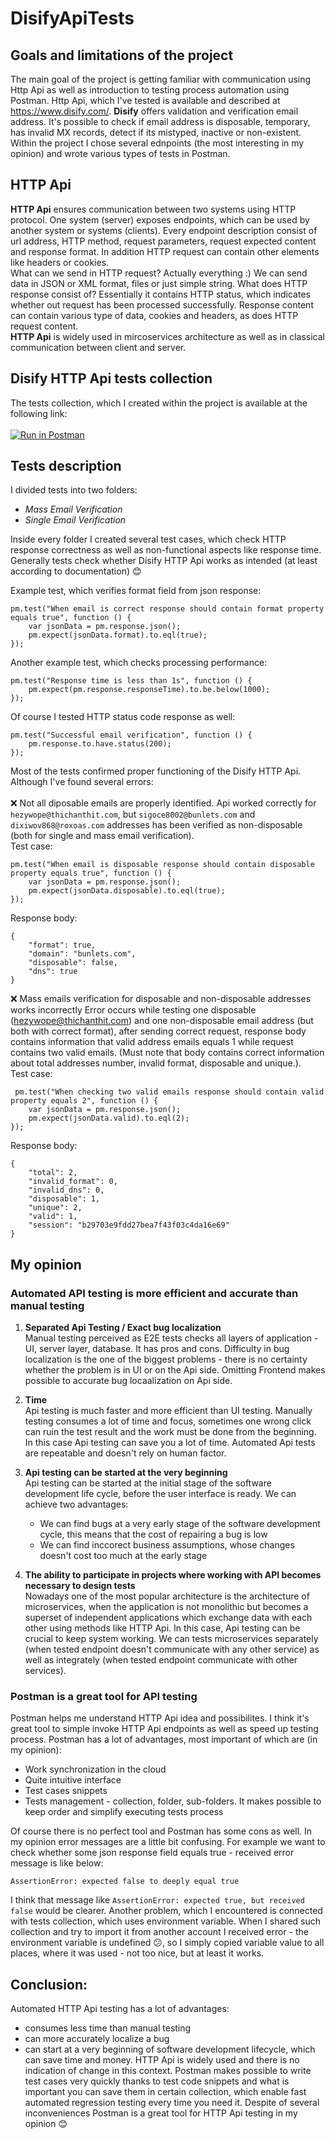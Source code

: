 #  DisifyApiTests
## Goals and limitations of the project
The main goal of the project is getting familiar with communication using Http Api as well as introduction to testing process automation using Postman.
Http Api, which I've tested is available and described at https://www.disify.com/. **Disify** offers validation and verification email address. It's possible to check if email address is disposable, temporary, has invalid MX records, detect if its mistyped, inactive or non-existent.<br/>
Within the project I chose several ednpoints (the most interesting in my opinion) and wrote various types of tests in Postman.

## HTTP Api

**HTTP Api** ensures communication between two systems using HTTP protocol. One system (server) exposes endpoints, which can be used by another system or systems (clients). Every endpoint description consist of url address, HTTP method, request parameters, request expected content and response format. In addition HTTP request can contain other elements like headers or cookies.<br/>
What can we send in HTTP request? Actually everything :) We can send data in JSON or XML format, files or just simple string.
What does HTTP response consist of? Essentially it contains HTTP status, which indicates whether out request has been processed successfully. Response content can contain various type of data, cookies and headers, as does HTTP request content.<br/>
**HTTP Api** is widely used in mircoservices architecture as well as in classical communication between client and server.

## Disify HTTP Api tests collection

The tests collection, which I created within the project is available at the following link:<br/><br/>
[![Run in Postman](https://run.pstmn.io/button.svg)](https://app.getpostman.com/run-collection/7c78cc74ba9234c0e23f?action=collection%2Fimport)

## Tests description

I divided tests into two folders:
- *Mass Email Verification*
- *Single Email Verification*

Inside every folder I created several test cases, which check HTTP response correctness as well as non-functional aspects like response time.
Generally tests check whether Disify HTTP Api works as intended (at least according to documentation) 😊

Example test, which verifies format field from json response:
```
pm.test("When email is correct response should contain format property equals true", function () {
    var jsonData = pm.response.json();
    pm.expect(jsonData.format).to.eql(true);
});
```

Another example test, which checks processing performance:
```
pm.test("Response time is less than 1s", function () {
    pm.expect(pm.response.responseTime).to.be.below(1000);
});
```

Of course I tested HTTP status code response as well:
```
pm.test("Successful email verification", function () {
    pm.response.to.have.status(200);
});
```

Most of the tests confirmed proper functioning of the Disify HTTP Api. Although I've found several errors: <br/><br/>
❌ Not all diposable emails are properly identified. Api worked correctly for `hezywope@thichanthit.com`, but `sigoce8002@bunlets.com` and `dixiwov868@roxoas.com` addresses has been verified as non-disposable (both for single and mass email verification).<br/>
Test case:
```
pm.test("When email is disposable response should contain disposable property equals true", function () {
    var jsonData = pm.response.json();
    pm.expect(jsonData.disposable).to.eql(true);
});
```
Response body:
```
{
    "format": true,
    "domain": "bunlets.com",
    "disposable": false,
    "dns": true
}
```
❌ Mass emails verification for disposable and non-disposable addresses works incorrectly
Error occurs while testing one disposable (hezywope@thichanthit.com) and one non-disposable email address (but both with correct format), after sending correct request, response body contains information that valid address emails equals 1 while request contains two valid emails. (Must note that body contains correct information about total addresses number, invalid format, disposable and unique.).<br/>
Test case:
```
 pm.test("When checking two valid emails response should contain valid property equals 2", function () {
    var jsonData = pm.response.json();
    pm.expect(jsonData.valid).to.eql(2);
});
```
Response body:
```
{
    "total": 2,
    "invalid_format": 0,
    "invalid_dns": 0,
    "disposable": 1,
    "unique": 2,
    "valid": 1,
    "session": "b29703e9fdd27bea7f43f03c4da16e69"
}
```

## My opinion

### Automated API testing is more efficient and accurate than manual testing

1. **Separated Api Testing / Exact bug localization**<br/>
Manual testing perceived as E2E tests checks all layers of application - UI, server layer, database. It has pros and cons. Difficulty in bug localization is the one of the biggest problems - there is no certainty whether the problem is in UI or on the Api side. Omitting Frontend makes possible to accurate bug locaalization on Api side.

2. **Time**<br/>
Api testing is much faster and more efficient than UI testing. Manually testing consumes a lot of time and focus, sometimes one wrong click can ruin the test result and the work must be done from the beginning. In this case Api testing can save you a lot of time. Automated Api tests are repeatable and doesn't rely on human factor.

3. **Api testing can be started at the very beginning**<br/>
Api testing can be started at the initial stage of the software development life cycle, before the user interface is ready. We can achieve two advantages:
    - We can find bugs at a very early stage of the software development cycle, this means that the cost of repairing a bug is low
    - We can find inccorect business assumptions, whose changes doesn't cost too much at the early stage
   
4. **The ability to participate in projects where working with API becomes necessary to design tests**<br/>
Nowadays one of the most popular architecture is the architecture of microservices, when the application is not monolithic but becomes a superset of independent applications which exchange data with each other using methods like HTTP Api. In this case, Api testing can be crucial to keep system working. We can tests microservices separately (when tested endpoint doesn't communicate with any other service) as well as integrately (when tested endpoint communicate with other services).

### Postman is a great tool for API testing

Postman helps me understand HTTP Api idea and possibilites. I think it's great tool to simple invoke HTTP Api endpoints as well as speed up testing process.
Postman has a lot of advantages, most important of which are (in my opinion):
- Work synchronization in the cloud
- Quite intuitive interface
- Test cases snippets
- Tests management - collection, folder, sub-folders. It makes possible to keep order and simplify executing tests process

Of course there is no perfect tool and Postman has some cons as well.
In my opinion error messages are a little bit confusing. For example we want to check whether some json response field equals true - received error message is like below:
```
AssertionError: expected false to deeply equal true
```
I think that message like ```AssertionError: expected true, but received false``` would be clearer.
Another problem, which I encountered is connected with tests collection, which uses environment variable. When I shared such collection and try to import it from another account I received error - the environment variable is undefined 😕, so I simply copied variable value to all places, where it was used - not too nice, but at least it works.

## Conclusion:

Automated HTTP Api testing has a lot of advantages:
- consumes less time than manual testing
- can more accurately localize a bug
- can start at a very beginning of software development lifecycle, which can save time and money.
HTTP Api is widely used and there is no indication of change in this context.
Postman makes possible to write test cases very quickly thanks to test code snippets and what is important you can save them in certain collection, which enable fast automated regression testing every time you need it. Despite of several inconveniences Postman is a great tool for HTTP Api testing in my opinion 😊
